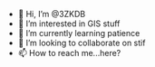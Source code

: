 - 👋 Hi, I’m @3ZKDB
- 👀 I’m interested in GIS stuff
- 🌱 I’m currently learning patience
- 💞️ I’m looking to collaborate on stif
- 📫 How to reach me...here?

<!---
3ZKDB/3ZKDB is a ✨ special ✨ repository because its `README.md` (this file) appears on your GitHub profile.
You can click the Preview link to take a look at your changes.
--->
